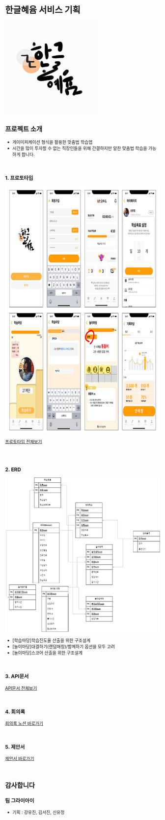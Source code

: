# 한글혜윰 서비스 기획
<img src="logo_hyeyum.jpg" width="300" height="300"/>


## 프로젝트 소개
- 게이미피케이션 형식을 활용한 맞춤법 학습앱
- 시간을 많이 투자할 수 없는 직장인들을 위해 간결하지만 알찬 맞춤법 학습을 가능하게 합니다.

<br/>


### 1. 프로토타입
<img src="proto_hyeyum.png" width="800" height="800"/>

[프로토타입 전체보기](https://www.figma.com/design/5mPTzOVGaLnoZ3CGZDs73b/%ED%95%9C%EA%B8%80%ED%97%A4%EC%9C%B0_front?node-id=186%3A11757&t=SI37IP3y5vvW35A6-1)

<br/>

<br/>

### 2. ERD
<img src="erd_hyeyum.png" width="600" height="500"/>
<br/>

- [학습마당]학습진도율 산출을 위한 구조설계
- [놀이마당]대결하기(랜덤매칭)/함께하기 옵션을 모두 고려
- [놀이마당]스코어 산출을 위한 구조설계

<br/>

### 3. API문서
<!-- URL = 'file:///C:/Users/Admin/Desktop/chunjae_python/hyeyum-pjt/api_document_hyeyum.html' -->
[API문서 전체보기](https://www.notion.so/fc2834d19d854001906837513a3de4c8?v=bf886206904044479447a45388344fe9&pvs=4)
<!-- [API문서 전체보기](api_document_hyeyum.html) -->

<br/>

### 4. 회의록
[회의록 노션 바로가기](https://www.notion.so/6a9ead942b7b456f83f00667c587f8ca?v=1a966281c7f746c1b2af54dac2fea086)

<br/>

### 5. 제안서
[제안서 바로가기](https://www.canva.com/design/DAGAx8wvJ2o/mNvlw5qhyOHb-lW07gvvlw/edit?utm_content=DAGAx8wvJ2o&utm_campaign=designshare&utm_medium=link2&utm_source=sharebutton)

<br/>

## 감사합니다

### 팀 그라이아이
- 기획 : 강유진, 김서진, 신유정